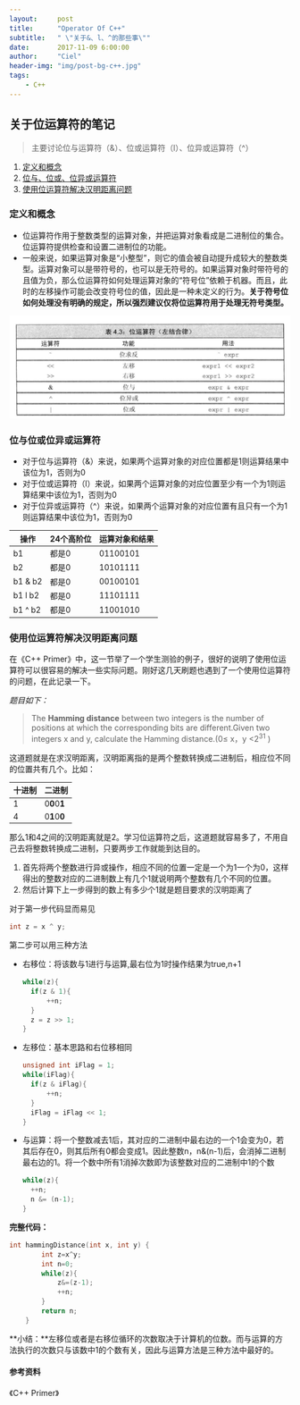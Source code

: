 ```yaml
---
layout:     post
title:      "Operator Of C++"
subtitle:   " \"关于&、l、^的那些事\""
date:       2017-11-09 6:00:00
author:     "Ciel"
header-img: "img/post-bg-c++.jpg"
tags:
    - C++
---
```


## 关于位运算符的笔记

> 主要讨论位与运算符（&）、位或运算符（l）、位异或运算符（^）

1. [定义和概念](#定义和概念)
2. [位与、位或、位异或运算符](#位与位或位异或运算符)
3. [使用位运算符解决汉明距离问题](#使用位运算符解决汉明距离问题)

### 定义和概念

- 位运算符作用于整数类型的运算对象，并把运算对象看成是二进制位的集合。位运算符提供检查和设置二进制位的功能。
- 一般来说，如果运算对象是“小整型”，则它的值会被自动提升成较大的整数类型。运算对象可以是带符号的，也可以是无符号的。如果运算对象时带符号的且值为负，那么位运算符如何处理运算对象的“符号位”依赖于机器。而且，此时的左移操作可能会改变符号位的值，因此是一种未定义的行为。**关于符号位如何处理没有明确的规定，所以强烈建议仅将位运算符用于处理无符号类型。**

![](/img/in-post/c/operator.jpg)

### 位与位或位异或运算符

- 对于位与运算符（&）来说，如果两个运算对象的对应位置都是1则运算结果中该位为1，否则为0
- 对于位或运算符（l）来说，如果两个运算对象的对应位置至少有一个为1则运算结果中该位为1，否则为0
- 对于位异或运算符（^）来说，如果两个运算对象的对应位置有且只有一个为1则运算结果中该位为1，否则为0

| 操作      | 24个高阶位 | 运算对象和结果  |
| ------- | ------ | -------- |
| b1      | 都是0    | 01100101 |
| b2      | 都是0    | 10101111 |
| b1 & b2 | 都是0    | 00100101 |
| b1 l b2 | 都是0    | 11101111 |
| b1 ^ b2 | 都是0    | 11001010 |

### 使用位运算符解决汉明距离问题

在《C++ Primer》中，这一节举了一个学生测验的例子，很好的说明了使用位运算符可以很容易的解决一些实际问题。刚好这几天刷题也遇到了一个使用位运算符的问题，在此记录一下。

*题目如下：*

> The **Hamming distance** between two integers is the number of positions at which the corresponding bits are different.Given two integers x and y, calculate the Hamming distance.(0≤ x，y <$2^{31}$ )

这道题就是在求汉明距离，汉明距离指的是两个整数转换成二进制后，相应位不同的位置共有几个。比如：

| 十进制 | 二进制          |
| --- | ------------ |
| 1   | 0**0**0**1** |
| 4   | 0**1**0**0** |

那么1和4之间的汉明距离就是2。学习位运算符之后，这道题就容易多了，不用自己去将整数转换成二进制，只要两步工作就能到达目的。

1. 首先将两个整数进行异或操作，相应不同的位置一定是一个为1一个为0，这样得出的整数对应的二进制数上有几个1就说明两个整数有几个不同的位置。
2. 然后计算下上一步得到的数上有多少个1就是题目要求的汉明距离了

对于第一步代码显而易见

```cpp
int z = x ^ y;
```

第二步可以用三种方法

- 右移位：将该数与1进行与运算,最右位为1时操作结果为true,n+1

  ```cpp
  while(z){
    if(z & 1){
        ++n;
    }
    z = z >> 1;
  }
  ```

- 左移位：基本思路和右位移相同

  ```cpp
  unsigned int iFlag = 1;
  while(iFlag){
    if(z & iFlag){
        ++n;
    }
    iFlag = iFlag << 1;
  }
  ```

- 与运算：将一个整数减去1后，其对应的二进制中最右边的一个1会变为0，若其后存在0，则其后所有0都会变成1。因此整数n，n&(n-1)后，会消掉二进制最右边的1。将一个数中所有1消掉次数即为该整数对应的二进制中1的个数

  ```cpp
  while(z){
    ++n;
    n &= (n-1);
  }
  ```

**完整代码：**

```cpp
int hammingDistance(int x, int y) {
        int z=x^y;
        int n=0;
        while(z){
            z&=(z-1);
            ++n;
        }
        return n;
    }
```

**小结：**左移位或者是右移位循环的次数取决于计算机的位数。而与运算的方法执行的次数只与该数中1的个数有关，因此与运算方法是三种方法中最好的。

#### 参考资料

《C++ Primer》
